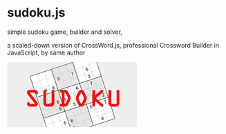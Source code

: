 sudoku.js
=========

simple sudoku game, builder and solver,

a scaled-down version of CrossWord.js, professional Crossword Builder in JavaScript, by same author


[![sudoku](sudoku.jpg)](http://foo123.github.io/examples/sudoku)
